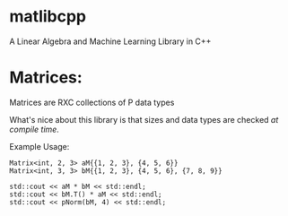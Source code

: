 
# matlibcpp
A Linear Algebra and Machine Learning Library in C++

# Matrices:
Matrices are RXC collections of P data types

What's nice about this library is that sizes and data types are checked _at compile time_. 

Example Usage:
```
Matrix<int, 2, 3> aM{{1, 2, 3}, {4, 5, 6}}
Matrix<int, 3, 3> bM{{1, 2, 3}, {4, 5, 6}, {7, 8, 9}}

std::cout << aM * bM << std::endl;
std::cout << bM.T() * aM << std::endl;
std::cout << pNorm(bM, 4) << std::endl;
```

